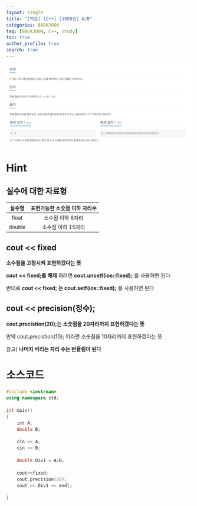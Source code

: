 ```yaml
---
layout: single
title: "[백준] [C++] [1008번] A/B"
categories: BAEKJOON
tag: [BAEKJOON, C++, Study]
toc: true
author_profile: true
search: true
---
```



![image-20220404204954230](https://github.com/Heo-jaehyeon/Heo-jaehyeon.github.io/blob/master/images/BAEKJOON/1008.PNG?raw=true)

# Hint

## 실수에 대한 자료형

| 실수형 | 표현가능한 소숫점 이하 자리수 |
| :----: | :---------------------------: |
| float  |       소수점 이하 6자리       |
| double |      소수점 이하 15자리       |



## cout << fixed

**소수점을 고정시켜 표현하겠다는 뜻**

**cout << fixed;를 해제** 하려면 **cout.unsetf(ios::fixed);** 를 사용하면 된다

반대로 **cout << fixed; 는 cout.setf(ios::fixed);** 를 사용하면 된다



## cout << precision(정수);

**cout.precistion(20);는 소숫점을 20자리까지 표현하겠다는 뜻**

만약 cout.precistion(10); 이라면 소숫점을 10자리까지 표현하겠다는 뜻



참고) **나머지 버리는 자리 수는 반올림이 된다**



# 소스코드

```c++
#include <iostream>
using namespace std;

int main()
{
    int A;
    double B;
    
    cin >> A;
    cin >> B;
	
    double Div1 = A/B;
	
	cout<<fixed;
	cout.precision(20);
    cout << Div1 << endl;

}
```

